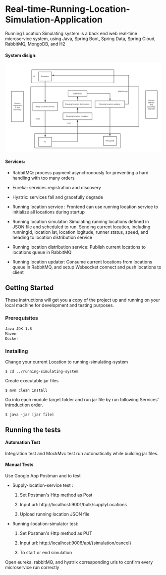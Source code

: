 # Real-time-Running-Location-Simulation-Application
Running Location Simulating system is a back end web real-time microservice system, using Java, Spring Boot, Spring Data, Spring Cloud, RabbitMQ, MongoDB, and H2

#### System disign:
![](system_design.png)

#### Services:
* RabbitMQ: process payment asynchronously for preventing a hard handling with too many orders  

* Eureka: services registration and discovery

* Hystrix: services fall and gracefully degrade

* Running location service : Frontend can use running location service to initialize all locations during startup

* Running location simulator: Simulating running locations defined in JSON file and scheduled to run. Sending current location, including runningId, location lat, location logitude, runner status, speed, and heading to location distribution service

* Running location distribution service: Publish current locations to locations queue in RabbitMQ

* Running location updater: Consume current locations from locations queue in RabbitMQ, and setup Websocket connect and push locations to client

## Getting Started

These instructions will get you a copy of the project up and running on your local machine for development and testing purposes.

### Prerequisites


```
Java JDK 1.8
Maven
Docker
```

### Installing

Change your current Location to running-simulating-system</br>
```
$ cd ../running-simulating-system
```
Create executable jar files
```
$ mvn clean install
```
Go into each module target folder and run jar file by run following Services' introduction order.

```
$ java -jar [jar file]
```

## Running the tests

#### Automation Test
Integration test and MockMvc test run automatically while building jar files.

#### Manual Tests
Use Google App Postman and  to test
* Supply-location-service test :
  1. Set Postman's Http method as Post

  2. Input url:
      http://localhost:9001/bulk/supplyLocations

  3. Upload running location JSON file

* Running-location-simulator test:
  1. Set Postman's Http method as PUT

  2. Input url:
    http://localhost:9006/api/{simulation/cancel}

  3. To start or end simulation

Open eureka, rabbitMQ, and hystrix corresponding urls to confirm every microservice run correctly
